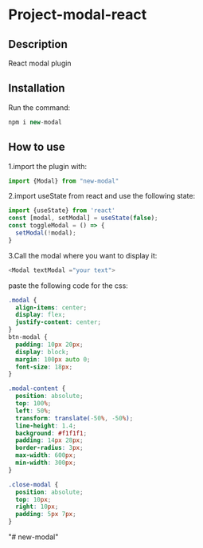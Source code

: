 # **Project-modal-react**


## Description

React modal plugin

## Installation

Run the command:
```javascript
npm i new-modal
````
## How to use 

1.import the plugin with:
```javascript
import {Modal} from "new-modal"
```
2.import useState from react and use the following state:
```javascript
import {useState} from 'react'
const [modal, setModal] = useState(false);
const toggleModal = () => {
  setModal(!modal);
}
```
3.Call the modal where you want to display it:
```javascript
<Modal textModal ="your text">
```
paste the following code for the css:
```css
.modal {
  align-items: center;
  display: flex;
  justify-content: center;
}
btn-modal {
  padding: 10px 20px;
  display: block;
  margin: 100px auto 0;
  font-size: 18px;
}

.modal-content {
  position: absolute;
  top: 100%;
  left: 50%;
  transform: translate(-50%, -50%);
  line-height: 1.4;
  background: #f1f1f1;
  padding: 14px 28px;
  border-radius: 3px;
  max-width: 600px;
  min-width: 300px;
}

.close-modal {
  position: absolute;
  top: 10px;
  right: 10px;
  padding: 5px 7px;
}

```
"# new-modal" 
